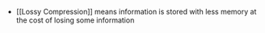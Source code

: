 - [[Lossy Compression]] means information is stored with less memory at the cost of losing some information